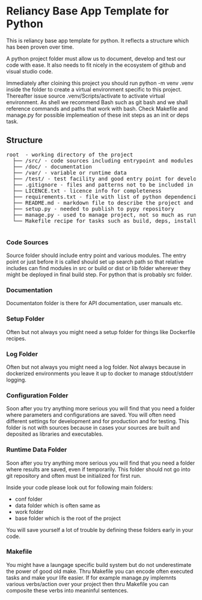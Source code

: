 Reliancy Base App Template for Python
==============================

This is reliancy base app template for python. It reflects a structure which has been proven over time.

A python project folder must allow us to document, develop and test our code with ease. 
It also needs to fit nicely in the ecosystem of github and visual studio code.

Immediately after cloining this project you should run python -m venv .venv inside the folder to create a virtual environment
specific to this project. Thereafter issue source .venv/Scripts/activate to activate virtual environment. As shell we recommend Bash such as git bash and we shall reference commands and paths that work with bash. Check Makefile and manage.py for possible implemeation of these init steps as an init or deps task.



Structure
--------
<pre>
root  - working directory of the project
  ├── /src/ - code sources including entrypoint and modules
  ├── /doc/ - documentation
  ├── /var/ - variable or runtime data
  ├── /test/ - test facility and good entry point for development
  ├── .gitignore - files and patterns not to be included in git repo
  ├── LICENCE.txt - licence info for completeness
  ├── requirements.txt - file with list of python dependencies via pip3 freeze > requirements.txt
  ├── README.md - markdown file to describe the project and how to apply it
  ├── setup.py - needed to publish to pypy repository
  ├── manage.py - used to manage project, not so much as runtime entry point which should be in src
  └── Makefile recipe for tasks such as build, deps, install etc.
  </pre>

  ### Code Sources
  Source folder should include entry point and various modules. The entry point or just before it is called should set up search path so that relative includes can find modules in src or build or dist or lib folder wherever they might be deployed in final build step. For python that is probably src folder.

  ### Documentation 
  Documentaton folder is there for API documentation, user manuals etc.
    
  ### Setup Folder
  Often but not always you might need a setup folder for things like Dockerfile recipes. 

  ### Log Folder
  Often but not always you might need a log folder. Not always because in dockerized environments you leave it up to docker to manage stdout/stderr logging. 
  
  ### Configuration Folder
  Soon after you try anything more serious you will find that you need a folder where parameters and configurations are saved. You will often need different settings for development and for production and for testing. This folder is not with sources because in cases your sources are built and deposited as libraries and executables.

  ### Runtime Data Folder
  Soon after you try anything more serious you will find that you need a folder where results are saved, even if temporarily. This folder should not go into git repository and often must be initialized for first run.

  Inside your code please look out for following main folders:
  * conf folder
  * data folder which is often same as 
  * work folder
  * base folder which is the root of the project
  
  You will save yourself a lot of trouble by defining these folders early in your code.

  ### Makefile
  You might have a laungage specific build system but do not underestimate the power of good old make. Thru Makefile you can encode often executed tasks and make your life easier. If for example manage.py implemnts various verbs/action over your project then thru Makefile you can composite these verbs into meaninful sentences.

  
